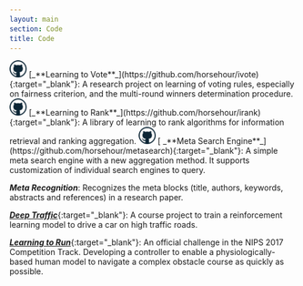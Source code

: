 ```yaml
---
layout: main
section: Code
title: Code
---
```


<img src="/assets/images/git.png" style="width: 30px;"/>
[_**Learning to Vote**_](https://github.com/horsehour/ivote){:target="_blank"}: 
A research project on learning of voting rules, especially on fairness criterion, and the multi-round winners determination procedure.

<img src="/assets/images/git.png" style="width: 30px;"/>
[_**Learning to Rank**_](https://github.com/horsehour/irank){:target="_blank"}: 
A library of learning to rank algorithms for information retrieval and ranking aggregation.

<img src="/assets/images/git.png" style="width: 30px;"/>
[ _**Meta Search Engine**_](https://github.com/horsehour/metasearch){:target="_blank"}: 
A simple meta search engine with a new aggregation method. It supports customization of individual search engines to query.

_**Meta Recognition**_: Recognizes the meta blocks (title, authors, keywords, abstracts and references) in a research paper.
 
[_**Deep Traffic**_](http://selfdrivingcars.mit.edu/deeptraffic/){:target="_blank"}: 
A course project to train a reinforcement learning model to drive a car on high traffic roads.

[_**Learning to Run**_](https://www.crowdai.org/challenges/nips-2017-learning-to-run){:target="_blank"}: 
An official challenge in the NIPS 2017 Competition Track. Developing a controller to enable a physiologically-based human model to navigate a complex obstacle course as quickly as possible.

